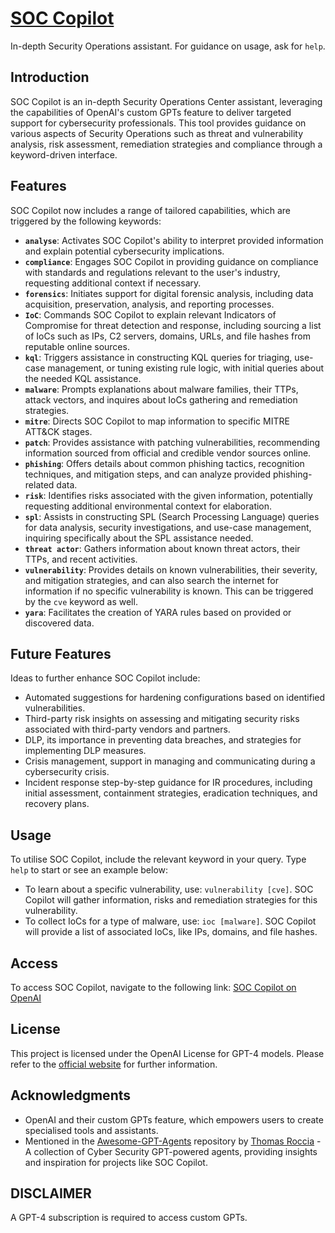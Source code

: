 # [SOC Copilot](https://chat.openai.com/g/g-qvSadylbt-soc-copilot)

In-depth Security Operations assistant. For guidance on usage, ask for `help`.

## Introduction

SOC Copilot is an in-depth Security Operations Center assistant, leveraging the capabilities of OpenAI's custom GPTs feature to deliver targeted support for cybersecurity professionals. This tool provides guidance on various aspects of Security Operations such as threat and vulnerability analysis, risk assessment, remediation strategies and compliance through a keyword-driven interface.

## Features

SOC Copilot now includes a range of tailored capabilities, which are triggered by the following keywords:

- **`analyse`**: Activates SOC Copilot's ability to interpret provided information and explain potential cybersecurity implications.
- **`compliance`**: Engages SOC Copilot in providing guidance on compliance with standards and regulations relevant to the user's industry, requesting additional context if necessary.
- **`forensics`**: Initiates support for digital forensic analysis, including data acquisition, preservation, analysis, and reporting processes.
- **`IoC`**: Commands SOC Copilot to explain relevant Indicators of Compromise for threat detection and response, including sourcing a list of IoCs such as IPs, C2 servers, domains, URLs, and file hashes from reputable online sources.
- **`kql`**: Triggers assistance in constructing KQL queries for triaging, use-case management, or tuning existing rule logic, with initial queries about the needed KQL assistance.
- **`malware`**: Prompts explanations about malware families, their TTPs, attack vectors, and inquires about IoCs gathering and remediation strategies.
- **`mitre`**: Directs SOC Copilot to map information to specific MITRE ATT&CK stages.
- **`patch`**: Provides assistance with patching vulnerabilities, recommending information sourced from official and credible vendor sources online.
- **`phishing`**: Offers details about common phishing tactics, recognition techniques, and mitigation steps, and can analyze provided phishing-related data.
- **`risk`**: Identifies risks associated with the given information, potentially requesting additional environmental context for elaboration.
- **`spl`**: Assists in constructing SPL (Search Processing Language) queries for data analysis, security investigations, and use-case management, inquiring specifically about the SPL assistance needed.
- **`threat actor`**: Gathers information about known threat actors, their TTPs, and recent activities.
- **`vulnerability`**: Provides details on known vulnerabilities, their severity, and mitigation strategies, and can also search the internet for information if no specific vulnerability is known. This can be triggered by the `cve` keyword as well.
- **`yara`**: Facilitates the creation of YARA rules based on provided or discovered data.

## Future Features

Ideas to further enhance SOC Copilot include:

- Automated suggestions for hardening configurations based on identified vulnerabilities.
- Third-party risk insights on assessing and mitigating security risks associated with third-party vendors and partners.
- DLP, its importance in preventing data breaches, and strategies for implementing DLP measures.
- Crisis management, support in managing and communicating during a cybersecurity crisis.
- Incident response step-by-step guidance for IR procedures, including initial assessment, containment strategies, eradication techniques, and recovery plans.

## Usage

To utilise SOC Copilot, include the relevant keyword in your query. Type `help` to start or see an example below:

- To learn about a specific vulnerability, use: `vulnerability [cve]`. SOC Copilot will gather information, risks and remediation strategies for this vulnerability.
- To collect IoCs for a type of malware, use: `ioc [malware]`. SOC Copilot will provide a list of associated IoCs, like IPs, domains, and file hashes.

## Access

To access SOC Copilot, navigate to the following link: [SOC Copilot on OpenAI](https://chat.openai.com/g/g-qvSadylbt-soc-copilot)

## License

This project is licensed under the OpenAI License for GPT-4 models. Please refer to the [official website](https://openai.com/) for further information. 

## Acknowledgments

- OpenAI and their custom GPTs feature, which empowers users to create specialised tools and assistants.
- Mentioned in the [Awesome-GPT-Agents](https://github.com/fr0gger/Awesome-GPT-Agents) repository by [Thomas Roccia](https://github.com/fr0gger) - A collection of Cyber Security GPT-powered agents, providing insights and inspiration for projects like SOC Copilot.

## DISCLAIMER

A GPT-4 subscription is required to access custom GPTs.